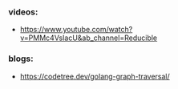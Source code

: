 ### videos:
- https://www.youtube.com/watch?v=PMMc4VsIacU&ab_channel=Reducible

### blogs:
- https://codetree.dev/golang-graph-traversal/
